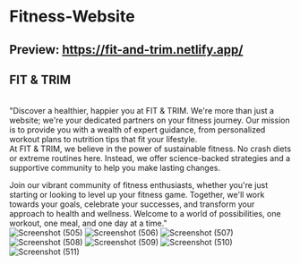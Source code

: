 # Fitness-Website  
## Preview: https://fit-and-trim.netlify.app/
## FIT & TRIM
</br>
"Discover a healthier, happier you at FIT & TRIM. We're more than just a website; we're your dedicated partners on your fitness journey. Our mission is to provide you with a wealth of expert guidance, from personalized workout plans to nutrition tips that fit your lifestyle. </br>
At FIT & TRIM, we believe in the power of sustainable fitness. No crash diets or extreme routines here. Instead, we offer science-backed strategies and a supportive community to help you make lasting changes. <br>

Join our vibrant community of fitness enthusiasts, whether you're just starting or looking to level up your fitness game. Together, we'll work towards your goals, celebrate your successes, and transform your approach to health and wellness. Welcome to a world of possibilities, one workout, one meal, and one day at a time."
<br>
![Screenshot (505)](https://github.com/YannKamche/Fitness-Website/assets/122357201/b1a554c8-f2d5-45fa-8000-7f24ffd4a66b)
![Screenshot (506)](https://github.com/YannKamche/Fitness-Website/assets/122357201/d779b60d-51e0-4422-9e65-db4a5e508529)
![Screenshot (507)](https://github.com/YannKamche/Fitness-Website/assets/122357201/718eeae8-a758-4264-a2ea-30aa9158e1a8)
![Screenshot (508)](https://github.com/YannKamche/Fitness-Website/assets/122357201/b97707bc-9b3e-4def-a05c-ae5d19da1927)
![Screenshot (509)](https://github.com/YannKamche/Fitness-Website/assets/122357201/80e06c9d-acd3-422a-ad71-d3edb23ec237)
![Screenshot (510)](https://github.com/YannKamche/Fitness-Website/assets/122357201/4661083f-02a0-4d25-929e-5a9665f85a77)
![Screenshot (511)](https://github.com/YannKamche/Fitness-Website/assets/122357201/3441173e-0eb5-4187-938d-ac4506320800)


